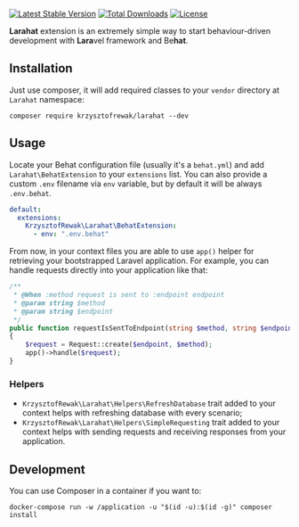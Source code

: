 [![Latest Stable Version](https://poser.pugx.org/krzysztofrewak/larahat/v/stable)](https://packagist.org/packages/krzysztofrewak/larahat) [![Total Downloads](https://poser.pugx.org/krzysztofrewak/larahat/downloads)](https://packagist.org/packages/krzysztofrewak/larahat) [![License](https://poser.pugx.org/krzysztofrewak/larahat/license)](https://packagist.org/packages/krzysztofrewak/larahat)

**Larahat** extension is an extremely simple way to start behaviour-driven development with **Lara**vel framework and Be**hat**. 

## Installation
Just use composer, it will add required classes to your `vendor` directory at `Larahat` namespace:
```
composer require krzysztofrewak/larahat --dev
```

## Usage
Locate your Behat configuration file (usually it's a `behat.yml`) and add `Larahat\BehatExtension` to your `extensions` list.  You can also provide a custom `.env` filename via `env` variable, but by default it will be always `.env.behat`.

```yaml
default:
  extensions:
    KrzysztofRewak\Larahat\BehatExtension:
      - env: ".env.behat"
```

From now, in your context files you are able to use `app()` helper for retrieving your bootstrapped Laravel application. For example, you can handle requests directly into your application like that:   
```php
/**
 * @When :method request is sent to :endpoint endpoint
 * @param string $method
 * @param string $endpoint
 */
public function requestIsSentToEndpoint(string $method, string $endpoint): void
{
    $request = Request::create($endpoint, $method);
    app()->handle($request);
}
```

### Helpers
* `KrzysztofRewak\Larahat\Helpers\RefreshDatabase` trait added to your context helps with refreshing database with every scenario;
* `KrzysztofRewak\Larahat\Helpers\SimpleRequesting` trait added to your context helps with sending requests and receiving responses from your application.

## Development
You can use Composer in a container if you want to:
```
docker-compose run -w /application -u "$(id -u):$(id -g)" composer install
```
